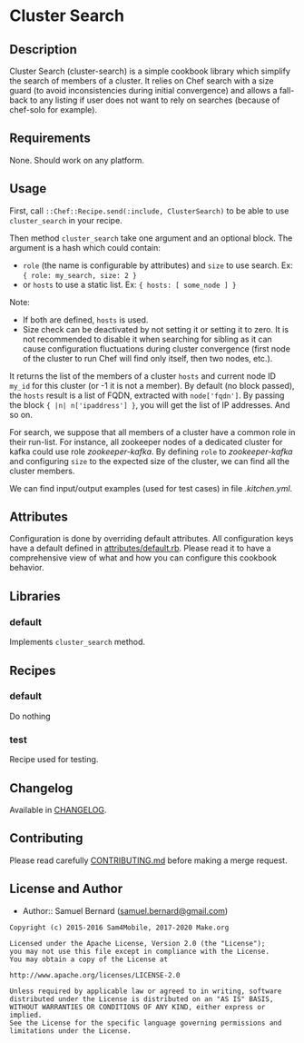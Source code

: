 Cluster Search
==============

Description
-----------

Cluster Search (cluster-search) is a simple cookbook library which simplify
the search of members of a cluster. It relies on Chef search with a size guard
(to avoid inconsistencies during initial convergence) and allows a fall-back
to any listing if user does not want to rely on searches (because of
chef-solo for example).

Requirements
------------

None. Should work on any platform.

Usage
-----

First, call `::Chef::Recipe.send(:include, ClusterSearch)` to be able to use
`cluster_search` in your recipe.

Then method `cluster_search` take one argument and an optional block.
The argument is a hash which could contain:

- `role` (the name is configurable by attributes)  and `size` to use search.
  Ex: `{ role: my_search, size: 2 }`
- or `hosts` to use a static list. Ex: `{ hosts: [ some_node ] }`

Note:

- If both are defined, `hosts` is used.
- Size check can be deactivated by not setting it or setting it to zero. It is
  not recommended to disable it when searching for sibling as it can cause
  configuration fluctuations during cluster convergence (first node of the
  cluster to run Chef will find only itself, then two nodes, etc.).

It returns the list of the members of a cluster `hosts` and current node ID
`my_id` for this cluster (or -1 it is not a member). By default (no block
passed), the `hosts` result is a list of FQDN, extracted with `node['fqdn']`.
By passing the block `{ |n| n['ipaddress'] }`, you will get the list of IP
addresses. And so on.

For search, we suppose that all members of a cluster have a common role in
their run-list. For instance, all zookeeper nodes of a dedicated cluster for
kafka could use role *zookeeper-kafka*. By defining `role` to
*zookeeper-kafka* and configuring `size` to the expected size of the cluster,
we can find all the cluster members.

We can find input/output examples (used for test cases) in file
*.kitchen.yml*.

Attributes
----------

Configuration is done by overriding default attributes. All configuration keys
have a default defined in [attributes/default.rb](attributes/default.rb).
Please read it to have a comprehensive view of what and how you can configure
this cookbook behavior.

Libraries
---------

### default

Implements `cluster_search` method.

Recipes
-------

### default

Do nothing

### test

Recipe used for testing.

Changelog
---------

Available in [CHANGELOG](CHANGELOG).

Contributing
------------

Please read carefully [CONTRIBUTING.md](CONTRIBUTING.md) before making a merge
request.

License and Author
------------------

- Author:: Samuel Bernard (<samuel.bernard@gmail.com>)

```text
Copyright (c) 2015-2016 Sam4Mobile, 2017-2020 Make.org

Licensed under the Apache License, Version 2.0 (the "License");
you may not use this file except in compliance with the License.
You may obtain a copy of the License at

http://www.apache.org/licenses/LICENSE-2.0

Unless required by applicable law or agreed to in writing, software
distributed under the License is distributed on an "AS IS" BASIS,
WITHOUT WARRANTIES OR CONDITIONS OF ANY KIND, either express or implied.
See the License for the specific language governing permissions and
limitations under the License.
```
